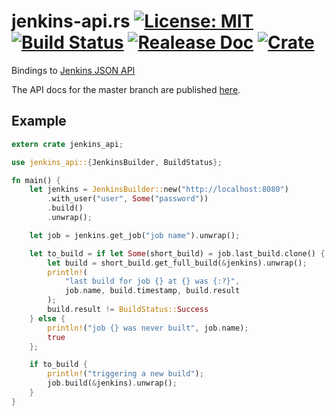 # jenkins-api.rs [![License: MIT](https://img.shields.io/badge/License-MIT-yellow.svg)](https://opensource.org/licenses/MIT) [![Build Status](https://travis-ci.org/mockersf/jenkins-api.rs.svg?branch=master)](https://travis-ci.org/mockersf/jenkins-api.rs) [![Realease Doc](https://docs.rs/jenkins_api/badge.svg)](https://docs.rs/jenkins_api) [![Crate](https://img.shields.io/crates/v/jenkins_api.svg)](https://crates.io/crates/jenkins_api)

Bindings to [Jenkins JSON API](https://wiki.jenkins.io/display/JENKINS/Remote+access+API)

The API docs for the master branch are published [here](https://mockersf.github.io/jenkins-api.rs/).

## Example

```rust
extern crate jenkins_api;

use jenkins_api::{JenkinsBuilder, BuildStatus};

fn main() {
    let jenkins = JenkinsBuilder::new("http://localhost:8080")
        .with_user("user", Some("password"))
        .build()
        .unwrap();

    let job = jenkins.get_job("job name").unwrap();

    let to_build = if let Some(short_build) = job.last_build.clone() {
        let build = short_build.get_full_build(&jenkins).unwrap();
        println!(
            "last build for job {} at {} was {:?}",
            job.name, build.timestamp, build.result
        );
        build.result != BuildStatus::Success
    } else {
        println!("job {} was never built", job.name);
        true
    };

    if to_build {
        println!("triggering a new build");
        job.build(&jenkins).unwrap();
    }
}
```
